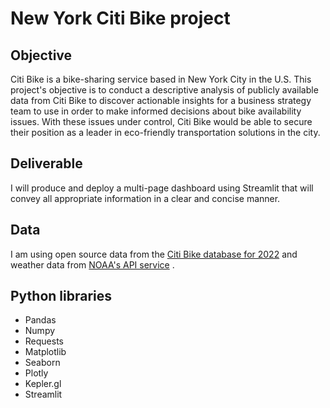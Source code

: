 # New York Citi Bike project

## Objective
Citi Bike is a bike-sharing service based in New York City in the U.S.
This project's objective is to conduct a descriptive analysis of publicly available data from Citi Bike to discover actionable insights for a business strategy team to use in order to make informed decisions about bike availability issues. With these issues under control, Citi Bike would be able to secure their position as a leader in eco-friendly transportation solutions in the city.

## Deliverable
I will produce and deploy a multi-page dashboard using Streamlit that will convey all appropriate information in a clear and concise manner.

## Data
I am using open source data from the [Citi Bike database for 2022](https://s3.amazonaws.com/tripdata/index.html) and weather data from [NOAA's API service](https://www.noaa.gov/) . 

## Python libraries
* Pandas
* Numpy
* Requests
* Matplotlib
* Seaborn
* Plotly
* Kepler.gl
* Streamlit
